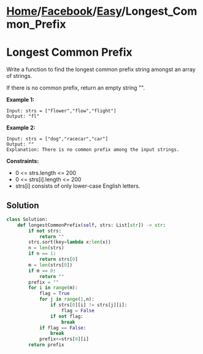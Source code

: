 # [Home](./../..)/[Facebook](./..)/[Easy](./)/Longest_Common_Prefix
<h1>Longest Common Prefix</h1>

<p>
Write a function to find the longest common prefix string amongst an array of strings.

If there is no common prefix, return an empty string "".

</p>

<b>Example 1:</b>

    Input: strs = ["flower","flow","flight"]
    Output: "fl"
    
<b>Example 2:</b>

    Input: strs = ["dog","racecar","car"]
    Output: ""
    Explanation: There is no common prefix among the input strings.

<b>Constraints:</b>

- 0 <= strs.length <= 200
- 0 <= strs[i].length <= 200
- strs[i] consists of only lower-case English letters.

<h2>Solution</h2>

```python
class Solution:
    def longestCommonPrefix(self, strs: List[str]) -> str:
        if not strs:
            return ""
        strs.sort(key=lambda x:len(x))
        n = len(strs)
        if n == 1:
            return strs[0]
        m = len(strs[0])
        if m == 0:
            return ""
        prefix = ""
        for i in range(m):
            flag = True
            for j in range(1,n):
                if strs[0][i] != strs[j][i]:
                    flag = False
                if not flag:
                    break
            if flag == False:
                break
            prefix+=strs[0][i]
        return prefix
```
